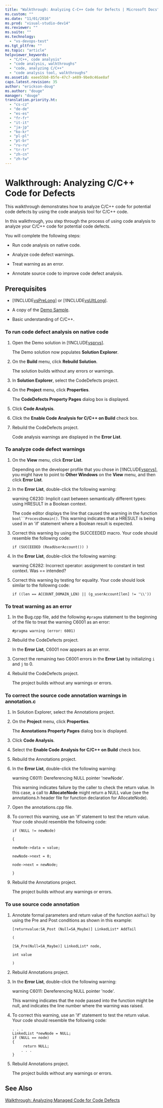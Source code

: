 ```yaml
---
title: "Walkthrough: Analyzing C-C++ Code for Defects | Microsoft Docs"
ms.custom: ""
ms.date: "11/01/2016"
ms.prod: "visual-studio-dev14"
ms.reviewer: ""
ms.suite: ""
ms.technology: 
  - "vs-devops-test"
ms.tgt_pltfrm: ""
ms.topic: "article"
helpviewer_keywords: 
  - "C/C++, code analysis"
  - "code analysis, walkthroughs"
  - "code, analyzing C/C++"
  - "code analysis tool, walkthroughs"
ms.assetid: eaee55b8-85fe-47c7-a489-9be0c46ae8af
caps.latest.revision: 35
author: "erickson-doug"
ms.author: "douge"
manager: "douge"
translation.priority.ht: 
  - "cs-cz"
  - "de-de"
  - "es-es"
  - "fr-fr"
  - "it-it"
  - "ja-jp"
  - "ko-kr"
  - "pl-pl"
  - "pt-br"
  - "ru-ru"
  - "tr-tr"
  - "zh-cn"
  - "zh-tw"
---
```

# Walkthrough: Analyzing C/C++ Code for Defects
This walkthrough demonstrates how to analyze C/C++ code for potential code defects by using the code analysis tool for C/C++ code.  
  
 In this walkthrough, you step through the process of using code analysis to analyze your C/C++ code for potential code defects.  
  
 You will complete the following steps:  
  
-   Run code analysis on native code.  
  
-   Analyze code defect warnings.  
  
-   Treat warning as an error.  
  
-   Annotate source code to improve code defect analysis.  
  
## Prerequisites  
  
-   [!INCLUDE[vsPreLong](../code-quality/includes/vsprelong_md.md)] or [!INCLUDE[vsUltLong](../code-quality/includes/vsultlong_md.md)].  
  
-   A copy of the [Demo Sample](../code-quality/demo-sample.md).  
  
-   Basic understanding of C/C++.  
  
### To run code defect analysis on native code  
  
1.  Open the Demo solution in [!INCLUDE[vsprvs](../code-quality/includes/vsprvs_md.md)].  
  
     The Demo solution now populates **Solution Explorer**.  
  
2.  On the **Build** menu, click **Rebuild Solution**.  
  
     The solution builds without any errors or warnings.  
  
3.  In **Solution Explorer**, select the CodeDefects project.  
  
4.  On the **Project** menu, click **Properties**.  
  
     The **CodeDefects Property Pages** dialog box is displayed.  
  
5.  Click **Code Analysis**.  
  
6.  Click the **Enable Code Analysis for C/C++ on Build** check box.  
  
7.  Rebuild the CodeDefects project.  
  
     Code analysis warnings are displayed in the **Error List**.  
  
### To analyze code defect warnings  
  
1.  On the **View** menu, click **Error List**.  
  
     Depending on the developer profile that you chose in [!INCLUDE[vsprvs](../code-quality/includes/vsprvs_md.md)], you might have to point to **Other Windows** on the **View** menu, and then click **Error List**.  
  
2.  In the **Error List**, double-click the following warning:  
  
     warning C6230: Implicit cast between semantically different types: using HRESULT in a Boolean context.  
  
     The code editor displays the line that caused the warning in the function `bool``ProcessDomain()`. This warning indicates that a HRESULT is being used in an 'if' statement where a Boolean result is expected.  
  
3.  Correct this warning by using the SUCCEEDED macro. Your code should resemble the following code:  
  
    ```  
    if (SUCCEEDED (ReadUserAccount()) )  
    ```  
  
4.  In the **Error List**, double-click the following warning:  
  
     warning C6282: Incorrect operator: assignment to constant in test context. Was == intended?  
  
5.  Correct this warning by testing for equality. Your code should look similar to the following code:  
  
    ```  
    if ((len == ACCOUNT_DOMAIN_LEN) || (g_userAccount[len] != '\\'))  
    ```  
  
### To treat warning as an error  
  
1.  In the Bug.cpp file, add the following `#pragma` statement to the beginning of the file to treat the warning C6001 as an error:  
  
    ```  
    #pragma warning (error: 6001)  
    ```  
  
2.  Rebuild the CodeDefects project.  
  
     In the **Error List**, C6001 now appears as an error.  
  
3.  Correct the remaining two C6001 errors in the **Error List** by initializing `i` and `j` to 0.  
  
4.  Rebuild the CodeDefects project.  
  
     The project builds without any warnings or errors.  
  
### To correct the source code annotation warnings in annotation.c  
  
1.  In Solution Explorer, select the Annotations project.  
  
2.  On the **Project** menu, click **Properties**.  
  
     The **Annotations Property Pages** dialog box is displayed.  
  
3.  Click **Code Analysis**.  
  
4.  Select the **Enable Code Analysis for C/C++ on Build** check box.  
  
5.  Rebuild the Annotations project.  
  
6.  In the **Error List**, double-click the following warning:  
  
     warning C6011: Dereferencing NULL pointer 'newNode'.  
  
     This warning indicates failure by the caller to check the return value. In this case, a call to **AllocateNode** might return a NULL value (see the annotations.h header file for function declaration for AllocateNode).  
  
7.  Open the annotations.cpp file.  
  
8.  To correct this warning, use an 'if' statement to test the return value. Your code should resemble the following code:  
  
     `if (NULL != newNode)`  
  
     `{`  
  
     `newNode->data = value;`  
  
     `newNode->next = 0;`  
  
     `node->next = newNode;`  
  
     `}`  
  
9. Rebuild the Annotations project.  
  
     The project builds without any warnings or errors.  
  
### To use source code annotation  
  
1.  Annotate formal parameters and return value of the function `AddTail` by using the Pre and Post conditions as shown in this example:  
  
     `[returnvalue:SA_Post (Null=SA_Maybe)] LinkedList* AddTail`  
  
     `(`  
  
     `[SA_Pre(Null=SA_Maybe)] LinkedList* node,`  
  
     `int value`  
  
     `)`  
  
2.  Rebuild Annotations project.  
  
3.  In the **Error List**, double-click the following warning:  
  
     warning C6011: Dereferencing NULL pointer 'node'.  
  
     This warning indicates that the node passed into the function might be null, and indicates the line number where the warning was raised.  
  
4.  To correct this warning, use an 'if' statement to test the return value. Your code should resemble the following code:  
  
    ```  
    . . .  
    LinkedList *newNode = NULL;   
    if (NULL == node)  
    {  
         return NULL;  
        . . .  
    }  
    ```  
  
5.  Rebuild Annotations project.  
  
     The project builds without any warnings or errors.  
  
## See Also  
 [Walkthrough: Analyzing Managed Code for Code Defects](../code-quality/walkthrough-analyzing-managed-code-for-code-defects.md)